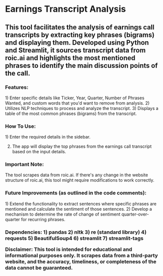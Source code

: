 <h1>Earnings Transcript Analysis</h1>

<h2>This tool facilitates the analysis of earnings call transcripts by extracting key phrases (bigrams) and displaying them. Developed using Python and Streamlit, it sources transcript data from roic.ai and highlights the most mentioned phrases to identify the main discussion points of the call.</h2>

<h3>Features:</h3>
  1) Enter specific details like Ticker, Year, Quarter, Number of Phrases Wanted, and custom words that you'd want to remove from analysis.
  2) Utilizes NLP techniques to process and analyze the transcript.
  3) Displays a table of the most common phrases (bigrams) from the transcript.

<h3>How To Use:</h3>
  1) Enter the required details in the sidebar.

  2) The app will display the top phrases from the earnings call transcript based on the input details.

<h3>Important Note:</h3>
The tool scrapes data from roic.ai. If there's any change in the website structure of roic.ai, this tool might require modifications to work correctly.

<h3>Future Improvements (as outlined in the code comments):</h3>
  1) Extend the functionality to extract sentences where specific phrases are mentioned and calculate the sentiment of those sentences.
  2) Develop a mechanism to determine the rate of change of sentiment quarter-over-quarter for recurring phrases.

<h3>Dependencies:
  1) pandas
  2) nltk
  3) re (standard library)
  4) requests
  5) BeautifulSoup4
  6) streamlit
  7) streamlit-tags

Disclaimer:
This tool is intended for educational and informational purposes only. It scrapes data from a third-party website, and the accuracy, timeliness, or completeness of the data cannot be guaranteed.
